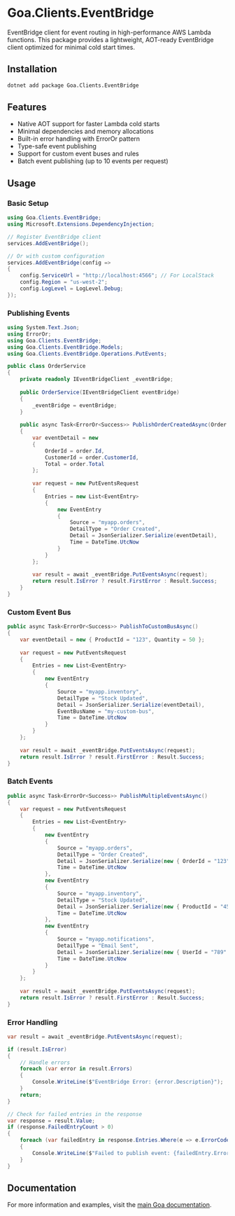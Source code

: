 # Goa.Clients.EventBridge

EventBridge client for event routing in high-performance AWS Lambda functions. This package provides a lightweight, AOT-ready EventBridge client optimized for minimal cold start times.

## Installation

```bash
dotnet add package Goa.Clients.EventBridge
```

## Features

- Native AOT support for faster Lambda cold starts
- Minimal dependencies and memory allocations
- Built-in error handling with ErrorOr pattern
- Type-safe event publishing
- Support for custom event buses and rules
- Batch event publishing (up to 10 events per request)

## Usage

### Basic Setup

```csharp
using Goa.Clients.EventBridge;
using Microsoft.Extensions.DependencyInjection;

// Register EventBridge client
services.AddEventBridge();

// Or with custom configuration
services.AddEventBridge(config =>
{
    config.ServiceUrl = "http://localhost:4566"; // For LocalStack
    config.Region = "us-west-2";
    config.LogLevel = LogLevel.Debug;
});
```

### Publishing Events

```csharp
using System.Text.Json;
using ErrorOr;
using Goa.Clients.EventBridge;
using Goa.Clients.EventBridge.Models;
using Goa.Clients.EventBridge.Operations.PutEvents;

public class OrderService
{
    private readonly IEventBridgeClient _eventBridge;
    
    public OrderService(IEventBridgeClient eventBridge)
    {
        _eventBridge = eventBridge;
    }
    
    public async Task<ErrorOr<Success>> PublishOrderCreatedAsync(Order order)
    {
        var eventDetail = new
        {
            OrderId = order.Id,
            CustomerId = order.CustomerId,
            Total = order.Total
        };
        
        var request = new PutEventsRequest
        {
            Entries = new List<EventEntry>
            {
                new EventEntry
                {
                    Source = "myapp.orders",
                    DetailType = "Order Created",
                    Detail = JsonSerializer.Serialize(eventDetail),
                    Time = DateTime.UtcNow
                }
            }
        };
        
        var result = await _eventBridge.PutEventsAsync(request);
        return result.IsError ? result.FirstError : Result.Success;
    }
}
```

### Custom Event Bus

```csharp
public async Task<ErrorOr<Success>> PublishToCustomBusAsync()
{
    var eventDetail = new { ProductId = "123", Quantity = 50 };
    
    var request = new PutEventsRequest
    {
        Entries = new List<EventEntry>
        {
            new EventEntry
            {
                Source = "myapp.inventory",
                DetailType = "Stock Updated",
                Detail = JsonSerializer.Serialize(eventDetail),
                EventBusName = "my-custom-bus",
                Time = DateTime.UtcNow
            }
        }
    };
    
    var result = await _eventBridge.PutEventsAsync(request);
    return result.IsError ? result.FirstError : Result.Success;
}
```

### Batch Events

```csharp
public async Task<ErrorOr<Success>> PublishMultipleEventsAsync()
{
    var request = new PutEventsRequest
    {
        Entries = new List<EventEntry>
        {
            new EventEntry
            {
                Source = "myapp.orders",
                DetailType = "Order Created",
                Detail = JsonSerializer.Serialize(new { OrderId = "123" }),
                Time = DateTime.UtcNow
            },
            new EventEntry
            {
                Source = "myapp.inventory", 
                DetailType = "Stock Updated",
                Detail = JsonSerializer.Serialize(new { ProductId = "456" }),
                Time = DateTime.UtcNow
            },
            new EventEntry
            {
                Source = "myapp.notifications",
                DetailType = "Email Sent", 
                Detail = JsonSerializer.Serialize(new { UserId = "789" }),
                Time = DateTime.UtcNow
            }
        }
    };
    
    var result = await _eventBridge.PutEventsAsync(request);
    return result.IsError ? result.FirstError : Result.Success;
}
```

### Error Handling

```csharp
var result = await _eventBridge.PutEventsAsync(request);

if (result.IsError)
{
    // Handle errors
    foreach (var error in result.Errors)
    {
        Console.WriteLine($"EventBridge Error: {error.Description}");
    }
    return;
}

// Check for failed entries in the response
var response = result.Value;
if (response.FailedEntryCount > 0)
{
    foreach (var failedEntry in response.Entries.Where(e => e.ErrorCode != null))
    {
        Console.WriteLine($"Failed to publish event: {failedEntry.ErrorCode} - {failedEntry.ErrorMessage}");
    }
}
```

## Documentation

For more information and examples, visit the [main Goa documentation](https://github.com/im5tu/goa).